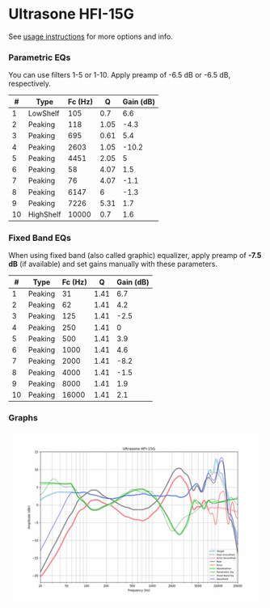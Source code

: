 # Ultrasone HFI-15G
See [usage instructions](https://github.com/jaakkopasanen/AutoEq#usage) for more options and info.

### Parametric EQs
You can use filters 1-5 or 1-10. Apply preamp of -6.5 dB or -6.5 dB, respectively.

|   # | Type      |   Fc (Hz) |    Q |   Gain (dB) |
|-----|-----------|-----------|------|-------------|
|   1 | LowShelf  |       105 | 0.7  |         6.6 |
|   2 | Peaking   |       118 | 1.05 |        -4.3 |
|   3 | Peaking   |       695 | 0.61 |         5.4 |
|   4 | Peaking   |      2603 | 1.05 |       -10.2 |
|   5 | Peaking   |      4451 | 2.05 |         5   |
|   6 | Peaking   |        58 | 4.07 |         1.5 |
|   7 | Peaking   |        76 | 4.07 |        -1.1 |
|   8 | Peaking   |      6147 | 6    |        -1.3 |
|   9 | Peaking   |      7226 | 5.31 |         1.7 |
|  10 | HighShelf |     10000 | 0.7  |         1.6 |

### Fixed Band EQs
When using fixed band (also called graphic) equalizer, apply preamp of **-7.5 dB** (if available) and set gains manually with these parameters.

|   # | Type    |   Fc (Hz) |    Q |   Gain (dB) |
|-----|---------|-----------|------|-------------|
|   1 | Peaking |        31 | 1.41 |         6.7 |
|   2 | Peaking |        62 | 1.41 |         4.2 |
|   3 | Peaking |       125 | 1.41 |        -2.5 |
|   4 | Peaking |       250 | 1.41 |         0   |
|   5 | Peaking |       500 | 1.41 |         3.9 |
|   6 | Peaking |      1000 | 1.41 |         4.6 |
|   7 | Peaking |      2000 | 1.41 |        -8.2 |
|   8 | Peaking |      4000 | 1.41 |        -1.5 |
|   9 | Peaking |      8000 | 1.41 |         1.9 |
|  10 | Peaking |     16000 | 1.41 |         2.1 |

### Graphs
![](./Ultrasone%20HFI-15G.png)

